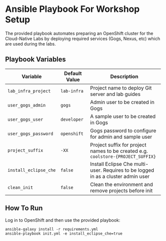 Ansible Playbook For Workshop Setup
=========

The provided playbook automates preparing an OpenShift cluster for the Cloud-Native Labs 
by deploying required services (Gogs, Nexus, etc) which are used during the labs.

Playbook Variables
------------

| Variable              | Default Value | Description   |
|-----------------------|---------------|---------------|
|`lab_infra_project`    | `lab-infra`   | Project name to deploy Git server and lab guides  |
|`user_gogs_admin`      | `gogs`        | Admin user to be created in Gogs |
|`user_gogs_user`       | `developer`   | A sample user to be created in Gogs |
|`user_gogs_password`   | `openshift`   | Gogs password to configure for admin and sample user |
|`project_suffix`       | `-XX`         | Project suffix for project names to be created e.g. `coolstore-{PROJECT_SUFFIX}` |
|`install_eclipse_che`  | `false`         | Install Eclipse Che multi-user. Requires to be logged in as a cluster admin user |
|`clean_init`           | `false`       | Clean the environment and remove projects before init |


How To Run
------------

Log in to OpenShift and then use the provided playbook:

```
ansible-galaxy install -r requirements.yml
ansible-playbook init.yml -e install_eclipse_che=true
```